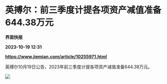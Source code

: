 # 英搏尔：前三季度计提各项资产减值准备644.38万元
**界面快报**

**2023-10-19 12:31**

**https://www.jiemian.com/article/10255971.html**

英搏尔10月19日公告，2023年前三季度计提各项资产减值准备644.38万元。

![](https://img2.jiemian.com/101/original/20231019/169771823627936500_a700xH.png)
